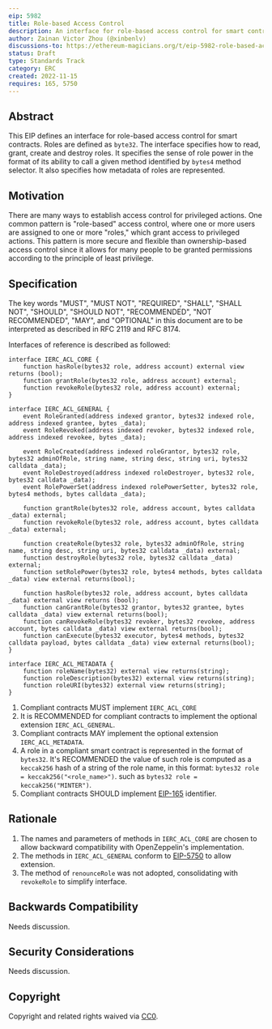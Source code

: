 ```yaml
---
eip: 5982
title: Role-based Access Control
description: An interface for role-based access control for smart contracts.
author: Zainan Victor Zhou (@xinbenlv)
discussions-to: https://ethereum-magicians.org/t/eip-5982-role-based-access-control/11759
status: Draft
type: Standards Track
category: ERC
created: 2022-11-15
requires: 165, 5750
---
```


## Abstract

This EIP defines an interface for role-based access control for smart contracts. Roles are defined as `byte32`. The interface specifies how to read, grant, create and destroy roles. It specifies the sense of role power in the format of its ability to call a given method
identified by `bytes4` method selector. It also specifies how metadata of roles are represented.

## Motivation

There are many ways to establish access control for privileged actions. One common pattern is "role-based" access control, where one or more users are assigned to one or more "roles," which grant access to privileged actions. This pattern is more secure and flexible than ownership-based access control since it allows for many people to be granted permissions according to the principle of least privilege.

## Specification

The key words "MUST", "MUST NOT", "REQUIRED", "SHALL", "SHALL NOT", "SHOULD", "SHOULD NOT", "RECOMMENDED", "NOT RECOMMENDED", "MAY", and "OPTIONAL" in this document are to be interpreted as described in RFC 2119 and RFC 8174.

Interfaces of reference is described as followed:

```solidity
interface IERC_ACL_CORE {
    function hasRole(bytes32 role, address account) external view returns (bool);
    function grantRole(bytes32 role, address account) external;
    function revokeRole(bytes32 role, address account) external;
}
```

```solidity
interface IERC_ACL_GENERAL {
    event RoleGranted(address indexed grantor, bytes32 indexed role, address indexed grantee, bytes _data);
    event RoleRevoked(address indexed revoker, bytes32 indexed role, address indexed revokee, bytes _data);

    event RoleCreated(address indexed roleGrantor, bytes32 role, bytes32 adminOfRole, string name, string desc, string uri, bytes32 calldata _data);
    event RoleDestroyed(address indexed roleDestroyer, bytes32 role, bytes32 calldata _data);
    event RolePowerSet(address indexed rolePowerSetter, bytes32 role, bytes4 methods, bytes calldata _data);

    function grantRole(bytes32 role, address account, bytes calldata _data) external;
    function revokeRole(bytes32 role, address account, bytes calldata _data) external;

    function createRole(bytes32 role, bytes32 adminOfRole, string name, string desc, string uri, bytes32 calldata _data) external;
    function destroyRole(bytes32 role, bytes32 calldata _data) external;
    function setRolePower(bytes32 role, bytes4 methods, bytes calldata _data) view external returns(bool);

    function hasRole(bytes32 role, address account, bytes calldata _data) external view returns (bool);
    function canGrantRole(bytes32 grantor, bytes32 grantee, bytes calldata _data) view external returns(bool);
    function canRevokeRole(bytes32 revoker, bytes32 revokee, address account, bytes calldata _data) view external returns(bool);
    function canExecute(bytes32 executor, bytes4 methods, bytes32 calldata payload, bytes calldata _data) view external returns(bool);
}
```

```solidity
interface IERC_ACL_METADATA {
    function roleName(bytes32) external view returns(string);
    function roleDescription(bytes32) external view returns(string);
    function roleURI(bytes32) external view returns(string);
}
```

1. Compliant contracts MUST implement `IERC_ACL_CORE`
2. It is RECOMMENDED for compliant contracts to implement the optional extension `IERC_ACL_GENERAL`.
3. Compliant contracts MAY implement the optional extension `IERC_ACL_METADATA`.
4. A role in a compliant smart contract is represented in the format of `bytes32`. It's RECOMMENDED the value of such role is computed as a
`keccak256` hash of a string of the role name, in this format: `bytes32 role = keccak256("<role_name>")`. such as `bytes32 role = keccak256("MINTER")`.
5. Compliant contracts SHOULD implement [EIP-165](./eip-165.md) identifier.

## Rationale

1. The names and parameters of methods in `IERC_ACL_CORE` are chosen to allow backward compatibility with OpenZeppelin's implementation.
2. The methods in `IERC_ACL_GENERAL` conform to [EIP-5750](./eip-5750.md) to allow extension.
3. The method of `renounceRole` was not adopted, consolidating with `revokeRole` to simplify interface.


## Backwards Compatibility

Needs discussion.

## Security Considerations

Needs discussion.

## Copyright

Copyright and related rights waived via [CC0](../LICENSE.md).
